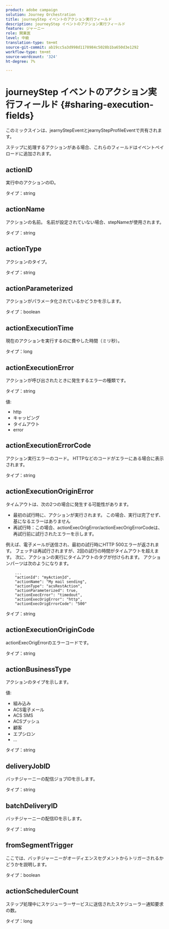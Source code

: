 ```yaml
---
product: adobe campaign
solution: Journey Orchestration
title: journeyStep イベントのアクション実行フィールド
description: journeyStep イベントのアクション実行フィールド
feature: ジャーニー
role: 開業医
level: 中級
translation-type: tm+mt
source-git-commit: ab19cc5a3d998d1178984c5028b1ba650d3e1292
workflow-type: tm+mt
source-wordcount: '324'
ht-degree: 7%

---
```



# journeyStep イベントのアクション実行フィールド {#sharing-execution-fields}

このミックスインは、jearnyStepEventとjearnyStepProfileEventで共有されます。

ステップに処理するアクションがある場合、これらのフィールドはイベントペイロードに追加されます。

## actionID

実行中のアクションのID。

タイプ：string

## actionName

アクションの名前。 名前が設定されていない場合、stepNameが使用されます。

タイプ：string

## actionType

アクションのタイプ。

タイプ：string

## actionParameterized

アクションがパラメータ化されているかどうかを示します。

タイプ：boolean

## actionExecutionTime

現在のアクションを実行するのに費やした時間（ミリ秒）。

タイプ：long

## actionExecutionError

アクションが呼び出されたときに発生するエラーの種類です。

タイプ：string

値:
* http
* キャッピング
* タイムアウト
* error

## actionExecutionErrorCode

アクション実行エラーのコード。 HTTPなどのコードがエラーにある場合に表示されます。

タイプ：string

## actionExecutionOriginError

タイムアウトは、次の2つの場合に発生する可能性があります。

* 最初の試行時に、アクションが実行されます。 この場合、実行は完了せず、基になるエラーはありません
* 再試行時：この場合、actionExecOrigError/actionExecOrigErrorCodeは、再試行前に試行されたエラーを示します。

例えば、電子メールが送信され、最初の試行時にHTTP 500エラーが返されます。 フェッチは再試行されますが、2回の試行の時間がタイムアウトを超えます。 次に、アクションの実行にタイムアウトのタグが付けられます。 アクションパーツは次のようになります。

```
    ...
    "actionId": "myActionId",
    "actionName": "My mail sending",
    "actionType": "acsRestAction",
    "actionParameterized": true,
    "actionExecError": "timedout",
    "actionExecOrigError": "http",
    "actionExecOrigErrorCode": "500"
```

タイプ：string

## actionExecutionOriginCode

actionExecOrigErrorのエラーコードです。

タイプ：string

## actionBusinessType

アクションのタイプを示します。

値:

* 組み込み
* ACS電子メール
* ACS SMS
* ACSプッシュ
* 顧客
* エプシロン
* ...

タイプ：string

## deliveryJobID

バッチジャーニーの配信ジョブIDを示します。

タイプ：string

## batchDeliveryID

バッチジャーニーの配信IDを示します。

タイプ：string

## fromSegmentTrigger

ここでは、バッチジャーニーがオーディエンスセグメントからトリガーされるかどうかを説明します。

タイプ：boolean

## actionSchedulerCount

ステップ処理中にスケジューラーサービスに送信されたスケジューラー通知要求の数。

タイプ：long
